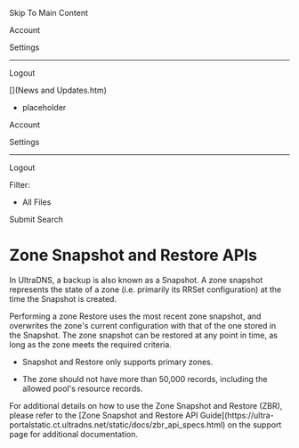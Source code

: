 

Skip To Main Content

Account

Settings

* * *

Logout

[](News and Updates.htm)

  * placeholder

Account

Settings

* * *

Logout

Filter:

  * All Files

Submit Search

# Zone Snapshot and Restore APIs

In UltraDNS, a backup is also known as a Snapshot. A zone snapshot represents
the state of a zone (i.e. primarily its RRSet configuration) at the time the
Snapshot is created.

Performing a zone Restore uses the most recent zone snapshot, and overwrites
the zone's current configuration with that of the one stored in the Snapshot.
The zone snapshot can be restored at any point in time, as long as the zone
meets the required criteria.

  * Snapshot and Restore only supports primary zones.

  * The zone should not have more than 50,000 records, including the allowed pool's resource records.

For additional details on how to use the Zone Snapshot and Restore (ZBR),
please refer to the [Zone Snapshot and Restore API Guide](https://ultra-
portalstatic.ct.ultradns.net/static/docs/zbr_api_specs.html) on the support
page for additional documentation.

